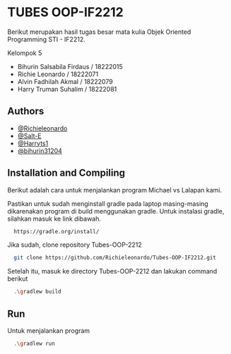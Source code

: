 # TUBES OOP-IF2212

Berikut merupakan hasil tugas besar mata kulia Objek Oriented Programming STI - IF2212.

Kelompok 5

- Bihurin Salsabila Firdaus / 18222015   
- Richie Leonardo           / 18222071    
- Alvin Fadhilah Akmal      / 18222079        
- Harry Truman Suhalim        / 18222081


## Authors

- [@Richieleonardo](https://www.github.com/Richieleonardo)
- [@Salt-E](https://github.com/Salt-E)
- [@Harryts1](https://github.com/Harryts1)
- [@bihurin31204](https://github.com/bihurin31204)


## Installation and Compiling

Berikut adalah cara untuk menjalankan program Michael vs Lalapan kami.

Pastikan untuk sudah menginstall gradle pada laptop masing-masing dikarenakan program di build menggunakan gradle. Untuk instalasi gradle, silahkan masuk ke link dibawah.

```bash
  https://gradle.org/install/
```

Jika sudah, clone repository Tubes-OOP-2212
```bash
  git clone https://github.com/Richieleonardo/Tubes-OOP-IF2212.git
```

Setelah itu, masuk ke directory Tubes-OOP-2212 dan lakukan command berikut
```bash
  .\gradlew build
```
## Run

Untuk menjalankan program 

```bash
  .\gradlew run
```
